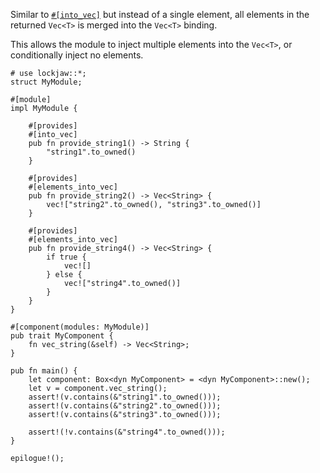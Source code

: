 Similar to [`#[into_vec]`](into_vec) but instead of a single element, all elements in the returned
`Vec<T>` is merged into the `Vec<T>` binding.

This allows the module to inject multiple elements into the `Vec<T>`, or conditionally inject no
elements.

```
# use lockjaw::*;
struct MyModule;

#[module]
impl MyModule {

    #[provides]
    #[into_vec]
    pub fn provide_string1() -> String {
        "string1".to_owned()
    }

    #[provides]
    #[elements_into_vec]
    pub fn provide_string2() -> Vec<String> {
        vec!["string2".to_owned(), "string3".to_owned()]
    }
    
    #[provides]
    #[elements_into_vec]
    pub fn provide_string4() -> Vec<String> {
        if true {
            vec![]        
        } else {
            vec!["string4".to_owned()]
        }
    }
}

#[component(modules: MyModule)]
pub trait MyComponent {
    fn vec_string(&self) -> Vec<String>;
}

pub fn main() {
    let component: Box<dyn MyComponent> = <dyn MyComponent>::new();
    let v = component.vec_string();
    assert!(v.contains(&"string1".to_owned()));
    assert!(v.contains(&"string2".to_owned()));
    assert!(v.contains(&"string3".to_owned()));
    
    assert!(!v.contains(&"string4".to_owned()));
}

epilogue!();
```